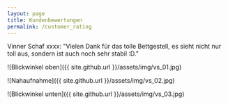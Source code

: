 ```yaml
---
layout: page
title: Kundenbewertungen
permalink: /customer_rating
---
```


Vinner Schaf xxxx:
"Vielen Dank für das tolle Bettgestell, es sieht nicht nur toll aus, sondern ist auch noch sehr stabil :D."

![Blickwinkel oben]({{ site.github.url }}/assets/img/vs_01.jpg)

![Nahaufnahme]({{ site.github.url }}/assets/img/vs_02.jpg)

![Blickwinkel unten]({{ site.github.url }}/assets/img/vs_03.jpg)